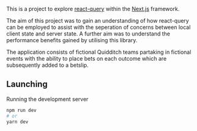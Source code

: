 This is a project to explore [react-query](https://react-query.tanstack.com) within the [Next.js](https://nextjs.org/) framework. 

The aim of this project was to gain an understanding of how react-query can be employed to assist with the seperation of concerns between local client state and server state. A further aim was to understand the performance benefits gained by utilising this library.

The application consists of fictional Quidditch teams partaking in fictional events with the ability to place bets on each outcome which are subsequently added to a betslip.

## Launching

Running the development server

```bash
npm run dev
# or
yarn dev
```
